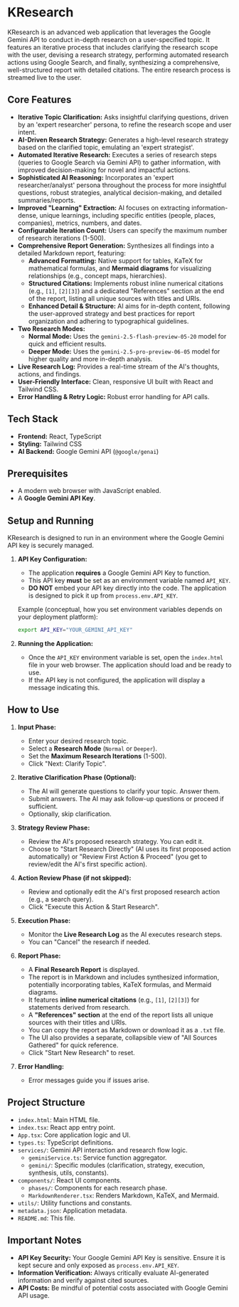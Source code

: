 # KResearch

KResearch is an advanced web application that leverages the Google Gemini API to conduct in-depth research on a user-specified topic. It features an iterative process that includes clarifying the research scope with the user, devising a research strategy, performing automated research actions using Google Search, and finally, synthesizing a comprehensive, well-structured report with detailed citations. The entire research process is streamed live to the user.

## Core Features

*   **Iterative Topic Clarification:** Asks insightful clarifying questions, driven by an 'expert researcher' persona, to refine the research scope and user intent.
*   **AI-Driven Research Strategy:** Generates a high-level research strategy based on the clarified topic, emulating an 'expert strategist'.
*   **Automated Iterative Research:** Executes a series of research steps (queries to Google Search via Gemini API) to gather information, with improved decision-making for novel and impactful actions.
*   **Sophisticated AI Reasoning:** Incorporates an 'expert researcher/analyst' persona throughout the process for more insightful questions, robust strategies, analytical decision-making, and detailed summaries/reports.
*   **Improved "Learning" Extraction:** AI focuses on extracting information-dense, unique learnings, including specific entities (people, places, companies), metrics, numbers, and dates.
*   **Configurable Iteration Count:** Users can specify the maximum number of research iterations (1-500).
*   **Comprehensive Report Generation:** Synthesizes all findings into a detailed Markdown report, featuring:
    *   **Advanced Formatting:** Native support for tables, KaTeX for mathematical formulas, and **Mermaid diagrams** for visualizing relationships (e.g., concept maps, hierarchies).
    *   **Structured Citations:** Implements robust inline numerical citations (e.g., `[1]`, `[2][3]`) and a dedicated "References" section at the end of the report, listing all unique sources with titles and URIs.
    *   **Enhanced Detail & Structure:** AI aims for in-depth content, following the user-approved strategy and best practices for report organization and adhering to typographical guidelines.
*   **Two Research Modes:**
    *   **Normal Mode:** Uses the `gemini-2.5-flash-preview-05-20` model for quick and efficient results.
    *   **Deeper Mode:** Uses the `gemini-2.5-pro-preview-06-05` model for higher quality and more in-depth analysis.
*   **Live Research Log:** Provides a real-time stream of the AI's thoughts, actions, and findings.
*   **User-Friendly Interface:** Clean, responsive UI built with React and Tailwind CSS.
*   **Error Handling & Retry Logic:** Robust error handling for API calls.

## Tech Stack

*   **Frontend:** React, TypeScript
*   **Styling:** Tailwind CSS
*   **AI Backend:** Google Gemini API (`@google/genai`)

## Prerequisites

*   A modern web browser with JavaScript enabled.
*   A **Google Gemini API Key**.

## Setup and Running

KResearch is designed to run in an environment where the Google Gemini API key is securely managed.

1.  **API Key Configuration:**
    *   The application **requires** a Google Gemini API Key to function.
    *   This API key **must** be set as an environment variable named `API_KEY`.
    *   **DO NOT** embed your API key directly into the code. The application is designed to pick it up from `process.env.API_KEY`.

    Example (conceptual, how you set environment variables depends on your deployment platform):
    ```bash
    export API_KEY="YOUR_GEMINI_API_KEY"
    ```

2.  **Running the Application:**
    *   Once the `API_KEY` environment variable is set, open the `index.html` file in your web browser. The application should load and be ready to use.
    *   If the API key is not configured, the application will display a message indicating this.

## How to Use

1.  **Input Phase:**
    *   Enter your desired research topic.
    *   Select a **Research Mode** (`Normal` or `Deeper`).
    *   Set the **Maximum Research Iterations** (1-500).
    *   Click "Next: Clarify Topic".

2.  **Iterative Clarification Phase (Optional):**
    *   The AI will generate questions to clarify your topic. Answer them.
    *   Submit answers. The AI may ask follow-up questions or proceed if sufficient.
    *   Optionally, skip clarification.

3.  **Strategy Review Phase:**
    *   Review the AI's proposed research strategy. You can edit it.
    *   Choose to "Start Research Directly" (AI uses its first proposed action automatically) or "Review First Action & Proceed" (you get to review/edit the AI's first specific action).

4.  **Action Review Phase (if not skipped):**
    *   Review and optionally edit the AI's first proposed research action (e.g., a search query).
    *   Click "Execute this Action & Start Research".

5.  **Execution Phase:**
    *   Monitor the **Live Research Log** as the AI executes research steps.
    *   You can "Cancel" the research if needed.

6.  **Report Phase:**
    *   A **Final Research Report** is displayed.
    *   The report is in Markdown and includes synthesized information, potentially incorporating tables, KaTeX formulas, and Mermaid diagrams.
    *   It features **inline numerical citations** (e.g., `[1]`, `[2][3]`) for statements derived from research.
    *   A **"References" section** at the end of the report lists all unique sources with their titles and URIs.
    *   You can copy the report as Markdown or download it as a `.txt` file.
    *   The UI also provides a separate, collapsible view of "All Sources Gathered" for quick reference.
    *   Click "Start New Research" to reset.

7.  **Error Handling:**
    *   Error messages guide you if issues arise.

## Project Structure

*   `index.html`: Main HTML file.
*   `index.tsx`: React app entry point.
*   `App.tsx`: Core application logic and UI.
*   `types.ts`: TypeScript definitions.
*   `services/`: Gemini API interaction and research flow logic.
    *   `geminiService.ts`: Service function aggregator.
    *   `gemini/`: Specific modules (clarification, strategy, execution, synthesis, utils, constants).
*   `components/`: React UI components.
    *   `phases/`: Components for each research phase.
    *   `MarkdownRenderer.tsx`: Renders Markdown, KaTeX, and Mermaid.
*   `utils/`: Utility functions and constants.
*   `metadata.json`: Application metadata.
*   `README.md`: This file.

## Important Notes

*   **API Key Security:** Your Google Gemini API Key is sensitive. Ensure it is kept secure and only exposed as `process.env.API_KEY`.
*   **Information Verification:** Always critically evaluate AI-generated information and verify against cited sources.
*   **API Costs:** Be mindful of potential costs associated with Google Gemini API usage.
